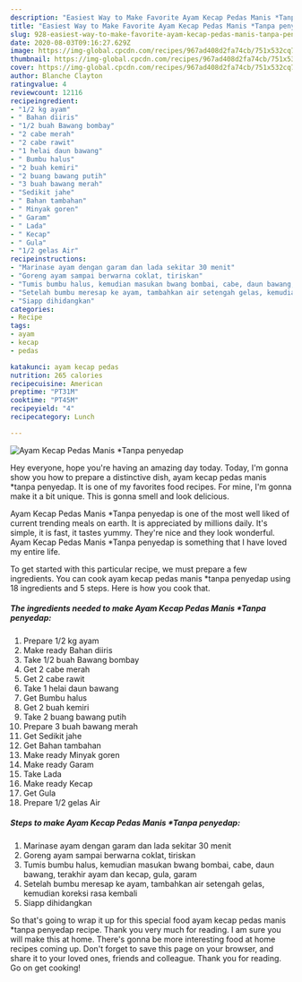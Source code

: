 ```yaml
---
description: "Easiest Way to Make Favorite Ayam Kecap Pedas Manis *Tanpa penyedap"
title: "Easiest Way to Make Favorite Ayam Kecap Pedas Manis *Tanpa penyedap"
slug: 928-easiest-way-to-make-favorite-ayam-kecap-pedas-manis-tanpa-penyedap
date: 2020-08-03T09:16:27.629Z
image: https://img-global.cpcdn.com/recipes/967ad408d2fa74cb/751x532cq70/ayam-kecap-pedas-manis-tanpa-penyedap-foto-resep-utama.jpg
thumbnail: https://img-global.cpcdn.com/recipes/967ad408d2fa74cb/751x532cq70/ayam-kecap-pedas-manis-tanpa-penyedap-foto-resep-utama.jpg
cover: https://img-global.cpcdn.com/recipes/967ad408d2fa74cb/751x532cq70/ayam-kecap-pedas-manis-tanpa-penyedap-foto-resep-utama.jpg
author: Blanche Clayton
ratingvalue: 4
reviewcount: 12116
recipeingredient:
- "1/2 kg ayam"
- " Bahan diiris"
- "1/2 buah Bawang bombay"
- "2 cabe merah"
- "2 cabe rawit"
- "1 helai daun bawang"
- " Bumbu halus"
- "2 buah kemiri"
- "2 buang bawang putih"
- "3 buah bawang merah"
- "Sedikit jahe"
- " Bahan tambahan"
- " Minyak goren"
- " Garam"
- " Lada"
- " Kecap"
- " Gula"
- "1/2 gelas Air"
recipeinstructions:
- "Marinase ayam dengan garam dan lada sekitar 30 menit"
- "Goreng ayam sampai berwarna coklat, tiriskan"
- "Tumis bumbu halus, kemudian masukan bwang bombai, cabe, daun bawang, terakhir ayam dan kecap, gula, garam"
- "Setelah bumbu meresap ke ayam, tambahkan air setengah gelas, kemudian koreksi rasa kembali"
- "Siapp dihidangkan"
categories:
- Recipe
tags:
- ayam
- kecap
- pedas

katakunci: ayam kecap pedas 
nutrition: 265 calories
recipecuisine: American
preptime: "PT31M"
cooktime: "PT45M"
recipeyield: "4"
recipecategory: Lunch

---
```



![Ayam Kecap Pedas Manis *Tanpa penyedap](https://img-global.cpcdn.com/recipes/967ad408d2fa74cb/751x532cq70/ayam-kecap-pedas-manis-tanpa-penyedap-foto-resep-utama.jpg)

Hey everyone, hope you're having an amazing day today. Today, I'm gonna show you how to prepare a distinctive dish, ayam kecap pedas manis *tanpa penyedap. It is one of my favorites food recipes. For mine, I'm gonna make it a bit unique. This is gonna smell and look delicious.



Ayam Kecap Pedas Manis *Tanpa penyedap is one of the most well liked of current trending meals on earth. It is appreciated by millions daily. It's simple, it is fast, it tastes yummy. They're nice and they look wonderful. Ayam Kecap Pedas Manis *Tanpa penyedap is something that I have loved my entire life.


To get started with this particular recipe, we must prepare a few ingredients. You can cook ayam kecap pedas manis *tanpa penyedap using 18 ingredients and 5 steps. Here is how you cook that.

<!--inarticleads1-->

##### The ingredients needed to make Ayam Kecap Pedas Manis *Tanpa penyedap:

1. Prepare 1/2 kg ayam
1. Make ready  Bahan diiris
1. Take 1/2 buah Bawang bombay
1. Get 2 cabe merah
1. Get 2 cabe rawit
1. Take 1 helai daun bawang
1. Get  Bumbu halus
1. Get 2 buah kemiri
1. Take 2 buang bawang putih
1. Prepare 3 buah bawang merah
1. Get Sedikit jahe
1. Get  Bahan tambahan
1. Make ready  Minyak goren
1. Make ready  Garam
1. Take  Lada
1. Make ready  Kecap
1. Get  Gula
1. Prepare 1/2 gelas Air




<!--inarticleads2-->

##### Steps to make Ayam Kecap Pedas Manis *Tanpa penyedap:

1. Marinase ayam dengan garam dan lada sekitar 30 menit
1. Goreng ayam sampai berwarna coklat, tiriskan
1. Tumis bumbu halus, kemudian masukan bwang bombai, cabe, daun bawang, terakhir ayam dan kecap, gula, garam
1. Setelah bumbu meresap ke ayam, tambahkan air setengah gelas, kemudian koreksi rasa kembali
1. Siapp dihidangkan




So that's going to wrap it up for this special food ayam kecap pedas manis *tanpa penyedap recipe. Thank you very much for reading. I am sure you will make this at home. There's gonna be more interesting food at home recipes coming up. Don't forget to save this page on your browser, and share it to your loved ones, friends and colleague. Thank you for reading. Go on get cooking!
